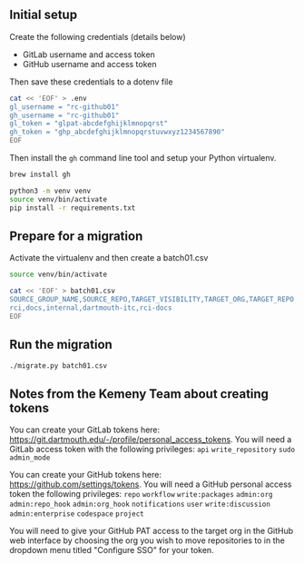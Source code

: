 ## Initial setup

Create the following credentials (details below)
- GitLab username and access token
- GitHub username and access token

Then save these credentials to a dotenv file

```sh
cat << 'EOF' > .env
gl_username = "rc-github01"
gh_username = "rc-github01"
gl_token = "glpat-abcdefghijklmnopqrst"
gh_token = "ghp_abcdefghijklmnopqrstuvwxyz1234567890"
EOF
```

Then install the `gh` command line tool and setup your Python virtualenv.

```sh
brew install gh

python3 -m venv venv
source venv/bin/activate
pip install -r requirements.txt
```

## Prepare for a migration

Activate the virtualenv and then create a batch01.csv

```sh
source venv/bin/activate

cat << 'EOF' > batch01.csv
SOURCE_GROUP_NAME,SOURCE_REPO,TARGET_VISIBILITY,TARGET_ORG,TARGET_REPO
rci,docs,internal,dartmouth-itc,rci-docs
EOF
```

## Run the migration

```sh
./migrate.py batch01.csv
```

## Notes from the Kemeny Team about creating tokens

You can create your GitLab tokens here: https://git.dartmouth.edu/-/profile/personal_access_tokens. You will need a GitLab access token with the following privileges:
`api`
`write_repository`
`sudo`
`admin_mode`

You can create your GitHub tokens here: https://github.com/settings/tokens. You will need a GitHub personal access token the following privileges:
`repo`
`workflow`
`write:packages`
`admin:org`
`admin:repo_hook`
`admin:org_hook`
`notifications`
`user`
`write:discussion`
`admin:enterprise`
`codespace`
`project`

You will need to give your GitHub PAT access to the target org in the GitHub web interface by choosing the org you wish to move repositories to in the dropdown menu titled "Configure SSO" for your token.
